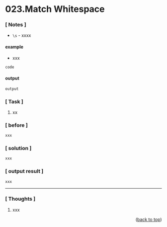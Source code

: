 <a name="topage"></a>

# 023.Match Whitespace

### [ Notes ]
  * `\s` - xxxx

#### example
* xxx

```sh
code
```

#### output
```sh
output
```


### [ Task ]
  1. xx

### [ before ]

```sh
xxx
```

### [ solution ]

```sh
xxx
```

### [ output result ]

```sh
xxx
```

-----

### [ Thoughts ]

  1. xxx

<p align="right">(<a href="#topage">back to top</a>)</p>
<br/>
<br/>
